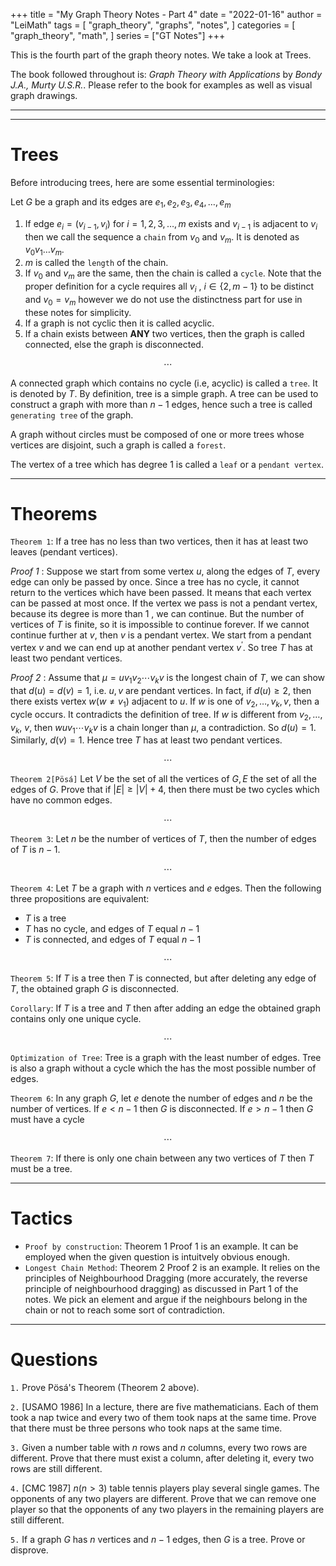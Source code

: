 +++
title = "My Graph Theory Notes - Part 4"
date = "2022-01-16"
author = "LeiMath"
tags = [
    "graph_theory",
    "graphs",
    "notes",
]
categories = [
    "graph_theory",
    "math",
]
series = ["GT Notes"]
+++


This is the fourth part of the graph theory notes. We take a look at Trees.

The book followed throughout is: _Graph Theory with Applications_ by _Bondy J.A., Murty U.S.R._. Please refer to the book for examples as well as visual graph drawings.

---
---

# Trees

Before introducing trees, here are some essential terminologies:

Let $G$ be a graph and its edges are $e_1,e_2,e_3,e_4,\ldots,e_m$

1. If edge $e_i = (v_{i-1},v_i)$ for $i = 1,2,3, \ldots, m$ exists and $v_{i-1}$ is adjacent to $v_i$ then we call the sequence a `chain` from $v_0$ and $v_m$. It is denoted as $v_0v_1\ldots v_m$. 
2. $m$ is called the `length` of the chain.
3. If $v_0$ and $v_m$ are the same, then the chain is called a `cycle`. Note that the proper definition for a cycle requires all $v_i$ , $i \in \lbrace 2,m-1 \rbrace$ to be distinct and $v_0 = v_m$ however we do not use the distinctness part for use in these notes for simplicity.
4. If a graph is not cyclic then it is called acyclic.
5. If a chain exists between **ANY** two vertices, then the graph is called connected, else the graph is disconnected.

$$\dotsb$$

A connected graph which contains no cycle (i.e, acyclic) is called a `tree`. It is denoted by $T$. By definition, tree is a simple graph. A tree can be used to construct a graph with more than $n-1$ edges, hence such a tree is called `generating tree` of the graph.

A graph without circles must be composed of one or more trees whose vertices are disjoint, such a graph is called a `forest`.

The vertex of a tree which has degree 1 is called a `leaf` or a `pendant vertex`.

---

# Theorems

`Theorem 1`: If a tree has no less than two vertices, then it has at least two leaves (pendant vertices).

_Proof 1_ : Suppose we start from some vertex $u$, along the edges of $T$, every edge can only be passed by once. Since a tree has no cycle, it cannot return to the vertices which have been passed. It means that each vertex can be passed at most once. If the vertex we pass is not a pendant vertex, because its degree is more than 1 , we can continue. But the number of vertices of $T$ is finite, so it is impossible to continue forever. If we cannot continue further at $v$, then $v$ is a pendant vertex.
We start from a pendant vertex $v$ and we can end up at another pendant vertex $v^{\prime}$. So tree $T$ has at least two pendant vertices.

_Proof 2_ : Assume that $\mu=u v_{1} v_{2} \cdots v_{k} v$ is the longest chain of $T$, we can show that $d(u)=d(v)=1$, i.e. $u, v$ are pendant vertices.
In fact, if $d(u) \geqslant 2$, then there exists vertex $w\left(w \neq v_{1}\right)$ adjacent to $u$. If $w$ is one of $v_{2}, \ldots, v_{k}, v$, then a cycle occurs. It contradicts the definition of tree. If $w$ is different from $v_{2}, \ldots, v_{k}$, $v$, then $w u v_{1} \cdots v_{k} v$ is a chain longer than $\mu$, a contradiction. So $d(u)=1$. Similarly, $d(v)=1$. Hence tree $T$ has at least two pendant vertices.

$$\dotsb$$

`Theorem 2[Pösá]` Let $V$ be the set of all the vertices of $G, E$ the set of all the edges of $G$. Prove that if $|E| \geqslant|V|+4$, then there must be two cycles which have no common edges.

$$\dotsb$$

`Theorem 3`: Let $n$ be the number of vertices of $T$, then the number of edges of $T$ is $n - 1$.

$$\dotsb$$

`Theorem 4`: Let $T$ be a graph with $n$ vertices and $e$ edges. Then the following three propositions are equivalent:

* $T$ is a tree
* $T$ has no cycle, and edges of $T$ equal $n-1$
* $T$ is connected, and edges of $T$ equal $n-1$

$$\dotsb$$

`Theorem 5`: If $T$ is a tree then $T$ is connected, but after deleting any edge of $T$, the obtained graph $G$ is disconnected.

`Corollary`: If $T$ is a tree and $T$ then after adding an edge the obtained graph contains only one unique cycle.

$$\dotsb$$

`Optimization of Tree`: Tree is a graph with the least number of edges. Tree is also a graph without a cycle which the has the most possible number of edges.

`Theorem 6`: In any graph $G$, let $e$ denote the number of edges and $n$ be the number of vertices. If $e < n - 1$ then $G$ is disconnected. If $e > n -1$ then $G$ must have a cycle

$$\dotsb$$

`Theorem 7`: If there is only one chain between any two vertices of $T$ then $T$ must be a tree.


---

# Tactics


* `Proof by construction`: Theorem 1 Proof 1 is an example. It can be employed when the given question is intuitvely obvious enough.
* `Longest Chain Method`: Theorem 2 Proof 2 is an example. It relies on the principles of Neighbourhood Dragging (more accurately, the reverse principle of neighbourhood dragging) as discussed in Part 1 of the notes. We pick an element and argue if the neighbours belong in the chain or not to reach some sort of contradiction.

---

# Questions

`1.` Prove Pösá's Theorem (Theorem 2 above).

`2.` [USAMO 1986] In a lecture, there are five mathematicians. Each of them took a nap twice and every two of them took naps at the same time. Prove that there must be three persons who took naps at the same time.

`3.` Given a number table with $n$ rows and $n$ columns, every two rows are different. Prove that there must exist a column, after deleting it, every two rows are still different.

`4.` [CMC 1987] $n(n>3)$ table tennis players play several single games. The opponents of any two players are different. Prove that we can remove one player so that the opponents of any two players in the remaining players are still different. 

`5.` If a graph $G$ has $n$ vertices and $n-1$ edges, then $G$ is a tree. Prove or disprove.